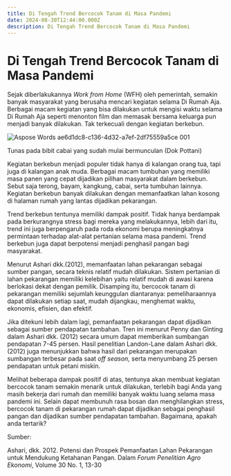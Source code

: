 ```yaml
---
title: ﻿Di Tengah Trend Bercocok Tanam di Masa Pandemi
date: 2024-08-30T12:44:00.000Z
description: ﻿Di Tengah Trend Bercocok Tanam di Masa Pandemi
---
```

# ﻿Di Tengah Trend Bercocok Tanam di Masa Pandemi

Sejak diberlakukannya *Work from Home* (WFH) oleh pemerintah, semakin banyak masyarakat yang berusaha mencari kegiatan selama Di Rumah Aja. Berbagai macam kegiatan yang bisa dilakukan untuk mengisi waktu selama Di Rumah Aja seperti menonton film dan memasak bersama keluarga pun menjadi banyak dilakukan. Tak terkecuali dengan kegiatan berkebun.


![Aspose Words ae6d1dc8-c136-4d32-a7ef-2df75559a5ce 001](https://github.com/user-attachments/assets/3b8fded0-616a-4f93-9620-0e3f4fa8f16e)

Tunas pada bibit cabai yang sudah mulai bermunculan (Dok Pottani)

Kegiatan berkebun menjadi populer tidak hanya di kalangan orang tua, tapi juga di kalangan anak muda. Berbagai macam tumbuhan yang memiliki masa panen yang cepat dijadikan pilihan masyarakat dalam berkebun. Sebut saja terong, bayam, kangkung, cabai, serta tumbuhan lainnya. Kegiatan berkebun banyak dilakukan dengan memanfaatkan lahan kosong di halaman rumah yang lantas dijadikan pekarangan.

Trend berkebun tentunya memiliki dampak positif. Tidak hanya berdampak pada berkurangnya stress bagi mereka yang melakukannya, lebih dari itu, trend ini juga berpengaruh pada roda ekonomi berupa meningkatnya permintaan terhadap alat-alat pertanian selama masa pandemi. Trend berkebun juga dapat berpotensi menjadi penghasil pangan bagi masyarakat.

Menurut Ashari dkk.(2012), memanfaatan lahan pekarangan sebagai sumber pangan, secara teknis relatif mudah dilakukan. Sistem pertanian di lahan pekarangan memiliki kelebihan yaitu relatif mudah di awasi karena berlokasi dekat dengan pemilik. Disamping itu, bercocok tanam di pekarangan memiliki sejumlah keunggulan diantaranya: pemeliharaannya dapat dilakukan setiap saat, mudah dijangkau, menghemat waktu, ekonomis, efisien, dan efektif.

Jika ditekuni lebih dalam lagi, pemanfaatan pekarangan dapat dijadikan sebagai sumber pendapatan tambahan. Tren ini menurut Penny dan Ginting dalam Ashari dkk. (2012) secara umum dapat memberikan sumbangan pendapatan 7-45 persen. Hasil penelitian Landon-Lane dalam Ashari dkk. (2012) juga menunjukkan bahwa hasil dari pekarangan merupakan sumbangan terbesar pada saat *off season,* serta menyumbang 25 persen pendapatan untuk petani miskin.

Melihat beberapa dampak positif di atas, tentunya akan membuat kegiatan bercocok tanam semakin menarik untuk dilakukan, terlebih bagi Anda yang masih bekerja dari rumah dan memiliki banyak waktu luang selama masa pandemi ini. Selain dapat membunuh rasa bosan dan menghilangkan stress, bercocok tanam di pekarangan rumah dapat dijadikan sebagai penghasil pangan dan dijadikan sumber pendapatan tambahan. Bagaimana, apakah anda tertarik?

Sumber:

Ashari, dkk. 2012. Potensi dan Prospek Pemanfaatan Lahan Pekarangan untuk Mendukung Ketahanan Pangan. Dalam *Forum Penelitian Agro Ekonomi*, Volume 30 No. 1, 13-30

